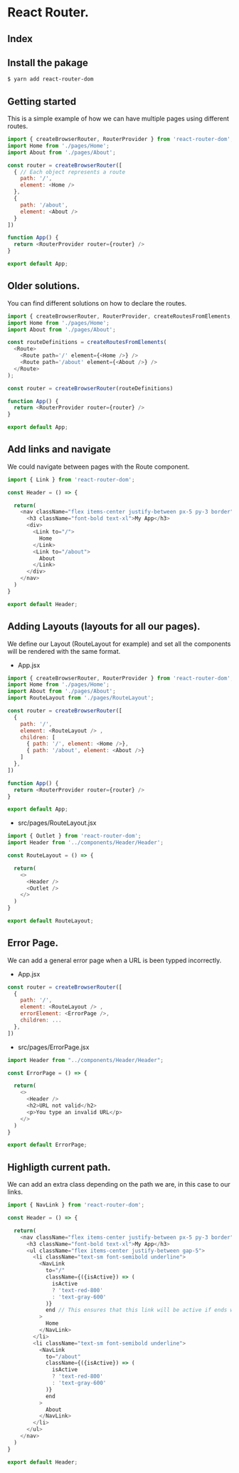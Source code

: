 # React Router.

## Index

## Install the pakage

```bash
$ yarn add react-router-dom
```

## Getting started

This is a simple example of how we can have multiple pages using different routes.

```javascript
import { createBrowserRouter, RouterProvider } from 'react-router-dom';
import Home from './pages/Home';
import About from './pages/About';

const router = createBrowserRouter([
  { // Each object represents a route
    path: '/',
    element: <Home />
  },
  {
    path: '/about',
    element: <About />
  }
])

function App() {
  return <RouterProvider router={router} />
}

export default App;
```

## Older solutions.

You can find different solutions on how to declare the routes.

```javascript
import { createBrowserRouter, RouterProvider, createRoutesFromElements, Route } from 'react-router-dom';
import Home from './pages/Home';
import About from './pages/About';

const routeDefinitions = createRoutesFromElements(
  <Route>
    <Route path='/' element={<Home />} />
    <Route path='/about' element={<About />} />
  </Route>
);

const router = createBrowserRouter(routeDefinitions)

function App() {
  return <RouterProvider router={router} />
}

export default App;
```

## Add links and navigate

We could navigate between pages with the Route component.

```javascript
import { Link } from 'react-router-dom';

const Header = () => {

  return(
    <nav className="flex items-center justify-between px-5 py-3 border">
      <h3 className="font-bold text-xl">My App</h3>
      <div>
        <Link to="/">
          Home
        </Link>
        <Link to="/about">
          About
        </Link>
      </div>
    </nav>
  )
}

export default Header;
```

## Adding Layouts (layouts for all our pages).

We define our Layout (RouteLayout for example) and set all the components will be rendered with the same format.

* App.jsx

```javascript
import { createBrowserRouter, RouterProvider } from 'react-router-dom';
import Home from './pages/Home';
import About from './pages/About';
import RouteLayout from './pages/RouteLayout';

const router = createBrowserRouter([
  {
    path: '/',
    element: <RouteLayout /> ,
    children: [
      { path: '/', element: <Home />},
      { path: '/about', element: <About />}
    ]
  },
])

function App() {
  return <RouterProvider router={router} />
}

export default App;
```

* src/pages/RouteLayout.jsx

```javascript
import { Outlet } from 'react-router-dom';
import Header from '../components/Header/Header';

const RouteLayout = () => {

  return(
    <>
      <Header />
      <Outlet />
    </>
  )
}

export default RouteLayout;
```

## Error Page.

We can add a general error page when a URL is been typped incorrectly.

* App.jsx

```javascript
const router = createBrowserRouter([
  {
    path: '/',
    element: <RouteLayout /> ,
    errorElement: <ErrorPage />,
    children: ...
  },
])
```

* src/pages/ErrorPage.jsx

```javascript
import Header from "../components/Header/Header";

const ErrorPage = () => {

  return(
    <>
      <Header />
      <h2>URL not valid</h2>
      <p>You type an invalid URL</p>
    </>
  )
}

export default ErrorPage;
```

## Highligth current path.

We can add an extra class depending on the path we are, in this case to our links.

```javascript
import { NavLink } from 'react-router-dom';

const Header = () => {

  return(
    <nav className="flex items-center justify-between px-5 py-3 border">
      <h3 className="font-bold text-xl">My App</h3>
      <ul className="flex items-center justify-between gap-5">
        <li className="text-sm font-semibold underline">
          <NavLink
            to="/"
            className={({isActive}) => (
              isActive
              ? 'text-red-800'
              : 'text-gray-600'
            )}
            end // This ensures that this link will be active if ends with '/'
          >
            Home
          </NavLink>
        </li>
        <li className="text-sm font-semibold underline">
          <NavLink
            to="/about"
            className={({isActive}) => (
              isActive
              ? 'text-red-800'
              : 'text-gray-600'
            )}
            end
          >
            About
          </NavLink>
        </li>
      </ul>
    </nav>
  )
}

export default Header;
```
